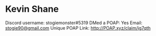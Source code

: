 # Kevin Shane

Discord username: stogiemonster#5319
DMed a POAP: Yes
Email: stogie90@gmail.com
Unique POAP Link: http://POAP.xyz/claim/jg7qth